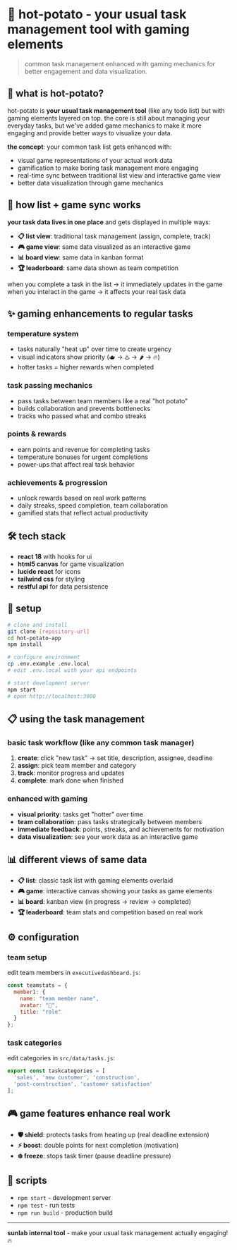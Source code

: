 # 🥔 hot-potato - your usual task management tool with gaming elements

> common task management enhanced with gaming mechanics for better engagement and data visualization.

## 🎯 what is hot-potato?

hot-potato is **your usual task management tool** (like any todo list) but with gaming elements layered on top. the core is still about managing your everyday tasks, but we've added game mechanics to make it more engaging and provide better ways to visualize your data.

**the concept**: your common task list gets enhanced with:
- visual game representations of your actual work data
- gamification to make boring task management more engaging  
- real-time sync between traditional list view and interactive game view
- better data visualization through game mechanics

## 🔄 how list + game sync works

**your task data lives in one place** and gets displayed in multiple ways:

- **📋 list view**: traditional task management (assign, complete, track)
- **🎮 game view**: same data visualized as an interactive game
- **📊 board view**: same data in kanban format
- **🏆 leaderboard**: same data shown as team competition

when you complete a task in the list → it immediately updates in the game  
when you interact in the game → it affects your real task data

## ✨ gaming enhancements to regular tasks

### temperature system
- tasks naturally "heat up" over time to create urgency
- visual indicators show priority (🫖 → ♨️ → 🌶️ → 🔥)
- hotter tasks = higher rewards when completed

### task passing mechanics  
- pass tasks between team members like a real "hot potato"
- builds collaboration and prevents bottlenecks
- tracks who passed what and combo streaks

### points & rewards
- earn points and revenue for completing tasks
- temperature bonuses for urgent completions
- power-ups that affect real task behavior

### achievements & progression
- unlock rewards based on real work patterns
- daily streaks, speed completion, team collaboration
- gamified stats that reflect actual productivity

## 🛠️ tech stack

- **react 18** with hooks for ui
- **html5 canvas** for game visualization  
- **lucide react** for icons
- **tailwind css** for styling
- **restful api** for data persistence

## 🚀 setup

```bash
# clone and install
git clone [repository-url]
cd hot-potato-app
npm install

# configure environment  
cp .env.example .env.local
# edit .env.local with your api endpoints

# start development server
npm start
# open http://localhost:3000
```

## 📋 using the task management

### basic task workflow (like any common task manager)
1. **create**: click "new task" → set title, description, assignee, deadline
2. **assign**: pick team member and category  
3. **track**: monitor progress and updates
4. **complete**: mark done when finished

### enhanced with gaming
- **visual priority**: tasks get "hotter" over time 
- **team collaboration**: pass tasks strategically between members
- **immediate feedback**: points, streaks, and achievements for motivation
- **data visualization**: see your work data as an interactive game

## 📊 different views of same data

- **📋 list**: classic task list with gaming elements overlaid
- **🎮 game**: interactive canvas showing your tasks as game elements  
- **📊 board**: kanban view (in progress → review → completed)
- **🏆 leaderboard**: team stats and competition based on real work

## ⚙️ configuration

### team setup
edit team members in `executivedashboard.js`:
```javascript
const teamstats = {
  member1: {
    name: "team member name",
    avatar: "👤", 
    title: "role"
  }
};
```

### task categories
edit categories in `src/data/tasks.js`:
```javascript
export const taskcategories = [
  'sales', 'new customer', 'construction', 
  'post-construction', 'customer satisfaction'
];
```

## 🎮 game features enhance real work

- **🛡️ shield**: protects tasks from heating up (real deadline extension)
- **⚡ boost**: double points for next completion (motivation)
- **❄️ freeze**: stops task timer (pause deadline pressure)

## 🔧 scripts

- `npm start` - development server
- `npm test` - run tests  
- `npm run build` - production build

---

**sunlab internal tool** - make your usual task management actually engaging! 🔥